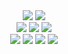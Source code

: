 <div align="center">
  <img src="https://github-readme-stats-eight-weld-87.vercel.app/api?username=zbee&count_private=true&show_icons=true&theme=dracula&line_height=24&bg_color=22272e&hide_border=true" />
  <img src="https://github-readme-stats-eight-weld-87.vercel.app/api/top-langs/?username=zbee&theme=dracula&layout=compact&langs_count=8&bg_color=22272e&hide_border=true&card_width=275&hide=hack,procfile,cmake&size_weight=0.6&count_weight=0.4" />
</div>

<div align="center">
  <img src="https://img.shields.io/badge/ide-IntelliJ-informational?style=for-the-badge&logo=intellij-idea&logoColor=79DAFA&color=DC6385&labelColor=22272e" />
  <img src="https://img.shields.io/badge/cloud-Heroku-informational?style=for-the-badge&logo=heroku&logoColor=79DAFA&color=DC6385&labelColor=22272e" />
  <img src="https://img.shields.io/badge/cloud-AWS-informational?style=for-the-badge&logo=amazonecs&logoColor=79DAFA&color=DC6385&labelColor=22272e" />
</div>

<div align="center">
  <img src="https://img.shields.io/badge/lang-c%23-informational?style=for-the-badge&logo=.net&logoColor=79DAFA&color=DC6385&labelColor=22272e" />
  <img src="https://img.shields.io/badge/lang-python-informational?style=for-the-badge&logo=python&logoColor=79DAFA&color=DC6385&labelColor=22272e" />
  <img src="https://img.shields.io/badge/lang-c%2B%2B-informational?style=for-the-badge&logo=cplusplus&logoColor=79DAFA&color=DC6385&labelColor=22272e" />
  <img src="https://img.shields.io/badge/lang-php-informational?style=for-the-badge&logo=php&logoColor=79DAFA&color=DC6385&labelColor=22272e" />
</div>
